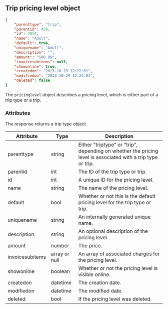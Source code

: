 ## Trip pricing level object

```json
{
	"parenttype": "trip",
	"parentid": 439,
	"id": 3024,
	"name": "Adult",
	"default": true,
	"uniquename": "Adult",
	"description": "",
	"amount": "500.00",
	"invoicesubitems": null,
	"showonline": true,
	"createdon": "2013-10-29 12:22:01",
	"modifiedon": "2013-10-29 12:22:01",
	"deleted": false
}
```

The `pricinglevel` object describes a pricing level, which is either part of a trip type or a trip.

### Attributes

The response returns a trip type object. 

Attribute | Type | Description
--------- | ---- | -----------
parenttype | string | Either "triptype" or "trip", depending on whether the pricing level is associated with a trip type or trip.
parentid | int | The ID of the trip type or trip.
id | int | A unique ID for the pricing level.
name | string | The name of the pricing level.
default | bool | Whether or not this is the default pricing level for the trip type or trip.
uniquename | string | An internally generated unique name.
description | string | An optional description of the pricing level.
amount | number | The price.
invoicesubitems | array or null | An array of associated charges for the pricing level.
showonline | boolean | Whether or not the pricing level is visible online.
createdon | datetime | The creation date.
modifiedon | datetime | The modified date.
deleted | bool | If the pricing level was deleted.

